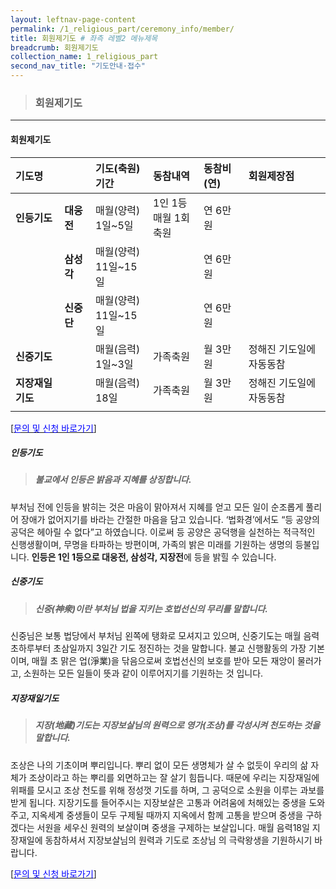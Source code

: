 ```yaml
---
layout: leftnav-page-content
permalink: /1_religious_part/ceremony_info/member/
title: 회원제기도 # 좌측 레벨2 메뉴제목
breadcrumb: 회원제기도
collection_name: 1_religious_part
second_nav_title: "기도안내·접수" 
---
```


> ### **회원제기도**

---

#### **회원제기도**


|기도명|   |기도(축원)기간 |동참내역|동참비(연)|회원제장점|
|:-|:-|:-|:-|:-|:-|
|**인등기도** |**대웅전** |매월(양력)<br>1일~5일|1인 1등 <br>매월 1회 축원|연 6만원||
|           |**삼성각** |매월(양력)<br>11일~15일|      |연 6만원|  |
|           |**신중단** |매월(양력)<br>11일~15일|  |연 6만원|   |
|**신중기도**||매월(음력)<br>1일~3일|가족축원|월 3만원|정해진 기도일에 자동동참|
|**지장재일기도**||매월(음력)<br>18일|가족축원|월 3만원|정해진 기도일에 자동동참|
|   |   |   |   |   |   |

[[<span style="color:blue">문의 및 신청 바로가기</span>] ](/1_0_templeNews/questions/)

##### **인등기도**

> <h5> 불교에서 인등은 밝음과 지혜를 상징합니다.</h5>

부처님 전에 인등을 밝히는 것은 마음이 맑아져서 지혜를 얻고 모든 일이 순조롭게 풀리어 장애가 없어지기를 바라는 간절한 마음을 담고 있습니다. ‘법화경’에서도 “등 공양의 공덕은 헤아릴 수 없다”고 하였습니다. 이로써 등 공양은 공덕행을 실천하는 적극적인 신행생활이며, 무명을 타파하는 방편이며, 가족의 밝은 미래를 기원하는 생명의 등불입니다. **인등은 1인 1등으로 대웅전, 삼성각, 지장전**에 등을 밝힐 수 있습니다.

##### **신중기도**

> <h5> 신중(神衆)이란 부처님 법을 지키는 호법선신의 무리를 말합니다.</h5>

신중님은 보통 법당에서 부처님 왼쪽에 탱화로 모셔지고 있으며, 신중기도는 매월 음력 초하루부터 초삼일까지 3일간 기도 정진하는 것을 말합니다. 불교 신행활동의 가장 기본이며, 매월 초 맑은 업(淨業)을 닦음으로써 호법선신의 보호를 받아 모든 재앙이 물러가고, 소원하는 모든 일들이 뜻과 같이 이루어지기를 기원하는 것 입니다.

##### **지장재일기도**
> <h5> 지장(地藏)기도는 지장보살님의 원력으로 영가(조상)를 각성시켜 천도하는 것을 말합니다. </h5>

조상은 나의 기초이며 뿌리입니다. 뿌리 없이 모든 생명체가 살 수 없듯이 우리의 삶 자체가 조상이라고 하는 뿌리를 외면하고는 잘 살기 힘듭니다. 때문에 우리는 지장재일에 위패를 모시고 조상 천도를 위해 정성껏 기도를 하며, 그 공덕으로 소원을 이루는 과보를 받게 됩니다. 지장기도를 들어주시는 지장보살은 고통과 어려움에 처해있는 중생을 도와주고, 지옥세계 중생들이 모두 구제될 때까지 지옥에서 함께 고통을 받으며 중생을 구하겠다는 서원을 세우신 원력의 보살이며 중생을 구제하는 보살입니다. 매월 음력18일 지장재일에 동참하셔서 지장보살님의 원력과 기도로 조상님 의 극락왕생을 기원하시기 바랍니다.

[[<span style="color:blue">문의 및 신청 바로가기</span>] ](/1_0_templeNews/questions/)
